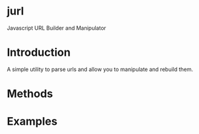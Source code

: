 jurl
====

Javascript URL Builder and Manipulator

Introduction
============
A simple utility to parse urls and allow you to manipulate and rebuild them.

Methods
=======

Examples
========